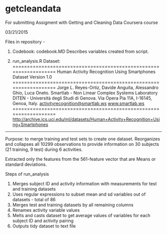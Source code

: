 # getcleandata
For submitting Assigment with Getting and Cleaning Data Coursera course

03/21/2015

Files in repository - 


1. Codebook: codebook.MD
  Describes variables created from script.


2. run_analysis.R
Dataset:
==================================================================
Human Activity Recognition Using Smartphones Dataset
Version 1.0
==================================================================
Jorge L. Reyes-Ortiz, Davide Anguita, Alessandro Ghio, Luca Oneto.
Smartlab - Non Linear Complex Systems Laboratory
DITEN - Università degli Studi di Genova.
Via Opera Pia 11A, I-16145, Genoa, Italy.
activityrecognition@smartlab.ws
www.smartlab.ws
==================================================================
http://archive.ics.uci.edu/ml/datasets/Human+Activity+Recognition+Using+Smartphones

-----------------------------------

Purpose: to merge training and test sets to create one dataset. 
Reorganizes and collapses all 10299 observations to provide information on 30 subjects (21 training, 9 test) during 6 activities. 

Extracted only the features from the 561-feature vector that are Means or standard deviations.



Steps of run_analysis
1. Merges subject ID and activity information with measurements for test and training datasets
2. Uses regular expressions to subset mean and sd variables out of datasets - total of 86 
3. Merges test and training datasets by all remaining columns
4. Renames activity variable values
5. Melts and casts dataset to get average values of variables for each subject ID and activity pairing
6. Outputs tidy dataset to text file

